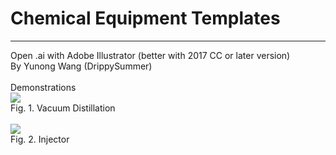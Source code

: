 # Chemical Equipment Templates
****
Open .ai with Adobe Illustrator (better with 2017 CC or later version)<br>
By Yunong Wang (DrippySummer)
<br><br>
Demonstrations<br>
![](https://raw.githubusercontent.com/KLDistance/Chemical_Equipment_Templates/master/Images/Vaccum_Distillation.png)
<br>Fig. 1. Vacuum Distillation<br>
<br>
![](https://raw.githubusercontent.com/KLDistance/Chemical_Equipment_Templates/master/Images/Injector.png)
<br>Fig. 2. Injector<br>